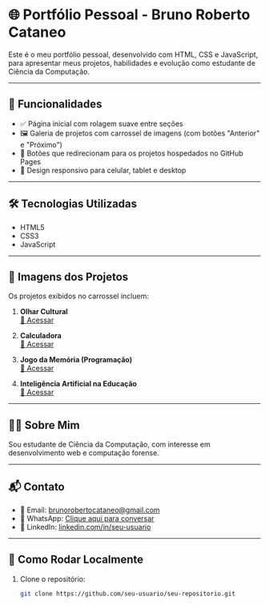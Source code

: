 # 🌐 Portfólio Pessoal - Bruno Roberto Cataneo

Este é o meu portfólio pessoal, desenvolvido com HTML, CSS e JavaScript, para apresentar meus projetos, habilidades e evolução como estudante de Ciência da Computação.

---

## 🚀 Funcionalidades

- ✅ Página inicial com rolagem suave entre seções
- 🖼️ Galeria de projetos com carrossel de imagens (com botões "Anterior" e "Próximo")
- 🎯 Botões que redirecionam para os projetos hospedados no GitHub Pages
- 📱 Design responsivo para celular, tablet e desktop

---

## 🛠️ Tecnologias Utilizadas

- HTML5
- CSS3
- JavaScript 

---

## 📸 Imagens dos Projetos

Os projetos exibidos no carrossel incluem:

1. **Olhar Cultural**  
   [🔗 Acessar](https://brunorobertocataneo.github.io/olhar_cultural/)

2. **Calculadora**  
   [🔗 Acessar](https://brunorobertocataneo.github.io/Calculadora/)

3. **Jogo da Memória (Programação)**  
   [🔗 Acessar](https://brunorobertocataneo.github.io/programming_memory_game/)

4. **Inteligência Artificial na Educação**  
   [🔗 Acessar](https://brunorobertocataneo.github.io/I.A-NA-EDUCACAO/)

---

## 👨‍💻 Sobre Mim

Sou estudante de Ciência da Computação, com interesse em desenvolvimento web e computação forense. 

---

## 📬 Contato

- 📧 Email: brunorobertocataneo@gmail.com  
- 📱 WhatsApp: [Clique aqui para conversar](https://wa.me/49984099411)
- 💼 LinkedIn: [linkedin.com/in/seu-usuario](https://linkedin.com)

---

## 📌 Como Rodar Localmente

1. Clone o repositório:
   ```bash
   git clone https://github.com/seu-usuario/seu-repositorio.git
